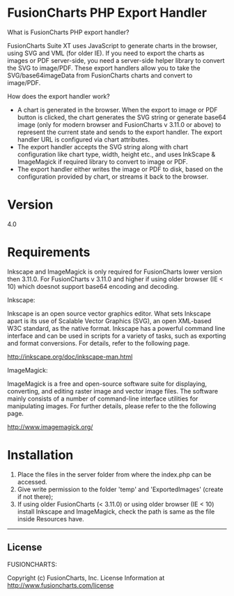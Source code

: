 FusionCharts PHP Export Handler
==================================

What is FusionCharts PHP export handler?

FusionCharts Suite XT uses JavaScript to generate charts in the browser, using SVG and VML (for older IE). If you need
to export the charts as images or PDF server-side, you need a server-side helper library to convert the SVG to image/PDF.
These export handlers allow you to take the SVG/base64imageData from FusionCharts charts and convert to image/PDF.

How does the export handler work?

- A chart is generated in the browser. When the export to image or PDF button is clicked, the chart generates the SVG
string or generate base64 image (only for modern browser and FusionCharts v 3.11.0 or above) to represent the current state and sends to the export handler. The export handler URL is configured via chart
attributes.
- The export handler accepts the SVG string along with chart configuration like chart type, width, height etc., and uses
InkScape & ImageMagick if required library to convert to image or PDF.
- The export handler either writes the image or PDF to disk, based on the configuration provided by chart, or streams it
back to the browser.

Version
=======

4.0

Requirements
============

Inkscape and ImageMagick is only required for FusionCharts lower version then 3.11.0.
For FusionCharts v 3.11.0 and higher if using older browser (IE < 10) which doesnot support base64 encoding and decoding.

Inkscape:

Inkscape is an open source vector graphics editor. What sets Inkscape apart is its use of Scalable Vector Graphics
(SVG), an open XML-based W3C standard, as the native format. Inkscape has a powerful command line interface and can
be used in scripts for a variety of tasks, such as exporting and format conversions. For details, refer to the
following page.

http://inkscape.org/doc/inkscape-man.html


ImageMagick:

ImageMagick is a free and open-source software suite for displaying, converting, and editing raster image and vector
image files. The software mainly consists of a number of command-line interface utilities for manipulating images.
For further details, please refer to the the following page.

http://www.imagemagick.org/

Installation
============

1. Place the files in the server folder from where the index.php can be accessed.
2. Give write permission to the folder 'temp' and 'ExportedImages' (create if not there);
3. If using older FusionCharts (< 3.11.0) or using older browser (IE < 10) install Inkscape and ImageMagick, check the path is same as the file inside Resources have.


*********************************************************************************************
License
-------

FUSIONCHARTS:

Copyright (c) FusionCharts, Inc.
License Information at http://www.fusioncharts.com/license